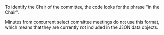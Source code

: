 
To identify the Chair of the committee, the code looks for the phrase "in the Chair". 

Minutes from concurrent select committee meetings do not use this format, which means that they are currently not included in the JSON data objects.
